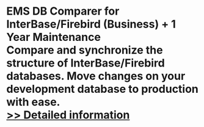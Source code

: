 # EMS DB Comparer for InterBase/Firebird (Business) + 1 Year Maintenance<br />Compare and synchronize the structure of InterBase/Firebird databases. Move changes on your development database to production with ease.<br />[>> Detailed information](https://secure.shareit.com/shareit/product.html?productid=300068052&affiliateid=200057808)